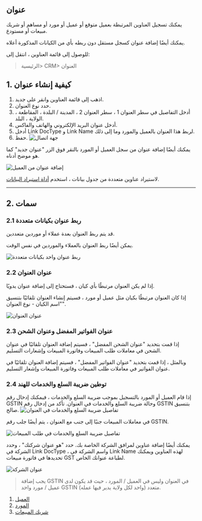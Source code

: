 ## عنوان

يمكنك تسجيل العناوين المرتبطة بعميل متوقع أو عميل أو مورد أو مساهم أو شريك مبيعات أو مستودع.

يمكنك أيضًا إضافة عنوان كسجل مستقل دون ربطه بأي من الكيانات المذكورة أعلاه.

للوصول إلى قائمة العناوين ، انتقل إلى:

> الرئيسية> CRM> العنوان

## 1. كيفية إنشاء عنوان

1. اذهب إلى قائمة العناوين وانقر على جديد.
2. حدد نوع العنوان.
3. أدخل التفاصيل في سطر العنوان 1 ، سطر العنوان 2 ، المدينة / البلدة ، المقاطعة ، الولاية ، البلد.
4. أدخل عنوان البريد الإلكتروني والهاتف والفاكس.
5. أدخل Link DocType و Link Name لربط هذا العنوان بالعميل والمورد وما إلى ذلك.
6. حفظ. ![جهة اتصال](https://docs.erpnext.com/files/address.png)

يمكنك أيضًا إضافة عنوان من سجل العميل أو المورد بالنقر فوق الزر "عنوان جديد" كما هو موضح أدناه.

![إضافة عنوان من العميل](https://docs.erpnext.com/files/add-address-from-customer.png)

لاستيراد عناوين متعددة من جدول بيانات ، استخدم [أداة استيراد البيانات](https://docs.erpnext.com/docs/v13/user/manual/en/setting-up/data/data-import).

* * *

## 2. سمات

### 2.1 ربط عنوان بكيانات متعددة

قد يتم ربط العنوان بعدة عملاء أو موردين متعددين.

يمكن أيضًا ربط العنوان بالعملاء والموردين في نفس الوقت.

![ربط عنوان واحد بكيانات متعددة](https://docs.erpnext.com/files/link-address-to-multiple-entities.png)

### 2.2 عنوان العنوان

إذا لم يكن العنوان مرتبطًا بأي كيان ، فستحتاج إلى إضافة عنوان يدويًا.

إذا كان العنوان مرتبطًا بكيان مثل عميل أو مورد ، فسيتم إنشاء العنوان تلقائيًا بتنسيق "اسم الكيان - نوع العنوان".

![عنوان العنوان](https://docs.erpnext.com/files/address-title.png)

### 2.3 عنوان الفواتير المفضل وعنوان الشحن

إذا قمت بتحديد "عنوان الشحن المفضل" ، فسيتم إضافة العنوان تلقائيًا في عنوان الشحن في معاملات طلب المبيعات وفاتورة المبيعات وإشعارات التسليم.

وبالمثل ، إذا قمت بتحديد "عنوان الفواتير المفضل" ، فسيتم إضافة العنوان تلقائيًا في عنوان الفواتير في معاملات طلب المبيعات وفاتورة المبيعات وإشعار التسليم.

### 2.4 توطين ضريبة السلع والخدمات للهند

إذا قام العميل أو المورد بالتسجيل بموجب ضريبة السلع والخدمات ، فيمكنك إدخال رقم GSTIN وحالة ضريبة السلع والخدمات في العنوان. تأكد من إدخال رقم GSTIN بتنسيق صالح. ![تفاصيل ضريبة السلع والخدمات في العنوان](https://docs.erpnext.com/files/gst-details-in-address.png)

في معاملات المبيعات جنبًا إلى جنب مع العنوان ، يتم أيضًا جلب رقم GSTIN.

![تفاصيل ضريبة السلع والخدمات في طلب المبيعات](https://docs.erpnext.com/files/gst-details-in-sales-order.png)

يمكنك أيضًا إضافة عناوين لمرافق الشركة الخاصة بك. حدد "هو عنوان شركتك" ، وحدد الشركة في Link DocType ، واسم الشركة في Link Name لهذه العناوين ويمكنك تحديدها في فاتورة مبيعات GST لطباعة عنوانك الخاص.

![عنوان الشركة](https://docs.erpnext.com/files/company-address.png)

> يجب إضافة GSTIN في العنوان وليس في العميل / المورد ، حيث قد يكون لدى عميل / مورد واحد GSTIN متعدد (واحد لكل ولاية يدير فيها عمله).

1. [العميل](https://docs.erpnext.com/docs/v13/user/manual/en/CRM/customer)
2. [المورد](https://docs.erpnext.com/docs/v13/user/manual/en/buying)
3. [شريك المبيعات](https://docs.erpnext.com/docs/v13/user/manual/en/selling)